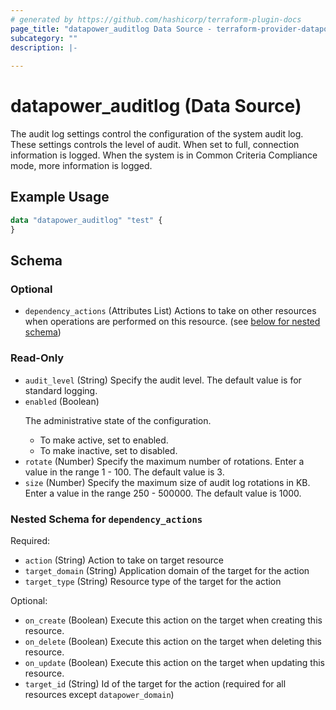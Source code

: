 ```yaml
---
# generated by https://github.com/hashicorp/terraform-plugin-docs
page_title: "datapower_auditlog Data Source - terraform-provider-datapower"
subcategory: ""
description: |-
  
---
```


# datapower_auditlog (Data Source)

<p>The audit log settings control the configuration of the system audit log. These settings controls the level of audit. When set to full, connection information is logged. When the system is in Common Criteria Compliance mode, more information is logged.</p>

## Example Usage

```terraform
data "datapower_auditlog" "test" {
}
```

<!-- schema generated by tfplugindocs -->
## Schema

### Optional

- `dependency_actions` (Attributes List) Actions to take on other resources when operations are performed on this resource. (see [below for nested schema](#nestedatt--dependency_actions))

### Read-Only

- `audit_level` (String) Specify the audit level. The default value is for standard logging.
- `enabled` (Boolean) <p>The administrative state of the configuration.</p><ul><li>To make active, set to enabled.</li><li>To make inactive, set to disabled.</li></ul>
- `rotate` (Number) Specify the maximum number of rotations. Enter a value in the range 1 - 100. The default value is 3.
- `size` (Number) Specify the maximum size of audit log rotations in KB. Enter a value in the range 250 - 500000. The default value is 1000.

<a id="nestedatt--dependency_actions"></a>
### Nested Schema for `dependency_actions`

Required:

- `action` (String) Action to take on target resource
- `target_domain` (String) Application domain of the target for the action
- `target_type` (String) Resource type of the target for the action

Optional:

- `on_create` (Boolean) Execute this action on the target when creating this resource.
- `on_delete` (Boolean) Execute this action on the target when deleting this resource.
- `on_update` (Boolean) Execute this action on the target when updating this resource.
- `target_id` (String) Id of the target for the action (required for all resources except `datapower_domain`)
